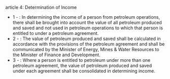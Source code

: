 article 4: Determination of Income 

<ul>
			<li>1 - : In determining the income of a person from petroleum operations, there shall be brought into account the value of all petroleum produced and saved and not used in petroleum operations to which that person is entitled to under a petroleum agreement. <ul>
			</ul></li>			<li>2 - : The value of petroleum produced and saved shall be calculated in accordance with the provisions of the petroleum agreement and shall be  communicated by the Minister of Energy, Mines &amp; Water Resources to the Minister of Finance and Development. <ul>
			</ul></li>			<li>3 - : Where a person is entitled to petroleum under more than one petroleum agreement, the value of petroleum produced and saved under each agreement shall be consolidated in determining income. <ul>
			</ul></li></ul>